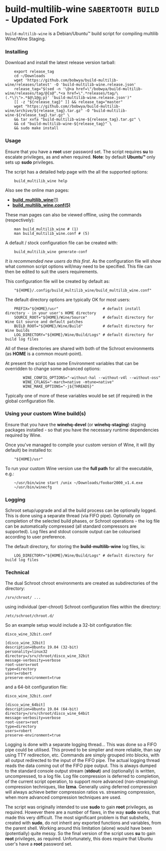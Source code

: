 # build-multilib-wine ``SABERTOOTH BUILD`` - Updated Fork

``build-multilib-wine`` is a Debian/Ubuntu™ build script for compiling multilib Wine/Wine Staging.

###  Installing

Download and install the latest release version tarball:
```
    export release_tag
    cd ~/Downloads
    wget 'https://github.com/bobwya/build-multilib-wine/releases/latest' -O 'build-multilib-wine.release.json'
    release_tag="$(sed -n '\@<a href=\"/bobwya/build-multilib-wine/releases/tag/@{s@^.*<a href=\".*releases/tag/\(.*\)\">.*$@\1@g;p}' 'build-multilib-wine.release.json')"
    [[ -z "${release_tag}" ]] && release_tag="master"
    wget "https://github.com//bobwya/build-multilib-wine/archive/${release_tag}.tar.gz" -O "build-multilib-wine-${release_tag}.tar.gz" \
    && tar xvfa "build-multilib-wine-${release_tag}.tar.gz" \
    && cd "build-multilib-wine-${release_tag}" \
    && sudo make install
```

###  Usage

Ensure that you have a **root** user password set.
The script requires **su** to escalate privileges, as and when required.
**Note**: by default **Ubuntu™** only sets up **sudo** privileges.

The script has a detailed help page with the all the supported options:
```
    build_multilib_wine help
```

Also see the online man pages:
 * [**build_multilib_wine**(1)](https://github.com/bobwya/build-multilib-wine/wiki/build_multilib_wine-(1)-:-man-page)
 * [**build_multilib_wine.conf(5)**](https://github.com/bobwya/build-multilib-wine/wiki/build_multilib_wine.conf(5)-:-man-page) 

These man pages can also be viewed offline, using the commands (respectively):
```
    man build_multilib_wine # (1)
    man build_multilib_wine.conf # (5)
```

A default / stock configuration file can be created with:
```
    build_multilib_wine generate-conf
```

*It is recommended new users do this first*. As the configuration file will show what common script options will/may need to be specified.
This file can then be edited to suit the users requirements.

This configuration file will be created by default as:
```
    "${HOME}/.config/build_multilib_wine/build_multilib_wine.conf"
```

The default directory options are typically OK for most users:
```
    PREFIX="${HOME}/usr"                    # default install directory - in your user's HOME directory
    SOURCE_ROOT="${HOME}/Wine/Source"       # default directory for Wine Git source and default patches
    BUILD_ROOT="${HOME}/Wine/Build"         # default directory for Wine builds
    LOG_DIRECTORY="${HOME}/Wine/Build/Logs" # default directory for build log files
```
All of these directories are shared with both of the Schroot environments (as **HOME** is a common mount-point).

At present the script has some Environment variables that can be overridden to change some advanced options:
```
        WINE_CONFIG_OPTIONS="-without-hal --without-v4l --without-oss"
        WINE_CFLAGS="-march=native -mtune=native"
        WINE_MAKE_OPTIONS="-j${THREADS}"
```
Typically one of more of these variables would be set (if required) in the global configuration file.

###  Using your custom Wine build(s)

Ensure that you have the **winehq-devel** (or **winehq-staging**) staging packages installed - so that
you have the necessary runtime dependencies required by Wine.

Once you've managed to compile your custom version of Wine, it will (by default) be installed to:
```
    "${HOME}/usr"
```
To run your custom Wine version use the **full path** for all the executable, e.g.:
```
    ~/usr/bin/wine start /unix ~/Downloads/foobar2000_v1.4.exe
    ~/usr/bin/winecfg
```


###  Logging

Schroot setup/upgrade and all the build process can be optionally logged. This is done using a separate thread (via FIFO pipe). Optionally on completion of the selected build phases, or Schroot operations - the log file can be automatically compressed (all standard compressors are supported). Log files and stdout console output can be colourised according to user preference.

The default directory, for storing the **build-multilib-wine** log files, is:
```
    LOG_DIRECTORY="${HOME}/Wine/Build/Logs" # default directory for build log files
```

###  Technical

The dual Schroot chroot environments are created as subdirectories of the directory:
```
/srv/chroot/ ...
```
using individual (per-chroot) Schroot configuration files within the directory:
```
/etc/schroot/chroot.d/
```
So an example setup would include a 32-bit configuration file:
```
disco_wine_32bit.conf

[disco_wine_32bit]
description=Ubuntu 19.04 (32-bit)
personality=linux32
directory=/srv/chroot/disco_wine_32bit
message-verbosity=verbose
root-users=root
type=directory
users=robert
preserve-environment=true
```
and a 64-bit configuration file:
```
disco_wine_32bit.conf

[disco_wine_64bit]
description=Ubuntu 19.04 (64-bit)
directory=/srv/chroot/disco_wine_64bit
message-verbosity=verbose
root-users=root
type=directory
users=robert
preserve-environment=true
```

Logging is done with a separate logging thread... This was done so a FIFO pipe could be utilised. This proved to be simplier and more reliable, than say using TTY redirection, etc. Commands are simply grouped into blocks, with all output redirected to the input of the FIFO pipe. The actual logging thread reads the data coming out of the FIFO pipe output. This is always dumped to the standard console output stream (**stdout**) and (optionally) is written, uncompressed, to a log file. Log file compression is deferred to completion, of the current script operation, to support more advanced (non-streaming) compression techniques, like **lzma**. Generally using deferred compression will always achieve better compression ratios vs. streaming compression, when more advanced compression techniques are used.

The script was originally intended to use **sudo** to gain **root** privileges, as required. However there are a number of flaws, in the way **sudo** works, that made this very difficult. The most significant problem is that subshells, created with **sudo**, do not inherit any exported functions and variables, from the parent shell. Working around this limitation (alone) would have been (potentially) quite messy. So the final version of the script uses **su** to gain **root** privileges, as required. Unfortunately, this does require that Ubuntu user's have a **root** password set.
